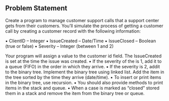 ## Problem Statement
Create a program to manage customer support calls that a support center gets from their customers. You’ll simulate the process of getting a customer call by creating a customer record with the following information:

▪ ClientID – Integer
▪ IssueCreated – Date/Time
▪ IssueClosed – Boolean (true or false)
▪ Severity – Integer (between 1 and 2)

Your program will assign a value to the customer id field. The IssueCreated is set at the time the issue was
created.
▪ If the severity of the is 1, add it to a queue (FIFO) in the order in which they arrive. 
▪ If the severity is 2, addit to the binary tree. Implement the binary tree using linked list. Add the item in the tree sorted by the
time they arrive (date/time). 
▪ To insert or print items in the binary tree, use recursion. 
▪ You should also provide methods to print items in the stack and queue.
▪ When a case is marked as “closed” stored them in a stack and remove the item from the binary tree or
queue.
